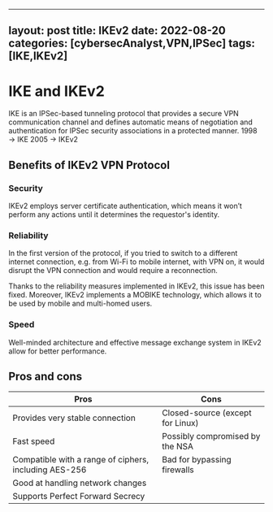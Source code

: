 
---
layout: post
title: IKEv2
date: 2022-08-20
categories: [cybersecAnalyst,VPN,IPSec]
tags: [IKE,IKEv2]
---

# IKE and IKEv2
IKE is an IPSec-based tunneling protocol that provides a secure VPN communication channel and defines automatic means of negotiation and authentication for IPSec security associations in a protected manner.
1998 → IKE
2005 → IKEv2

## Benefits of IKEv2 VPN Protocol
### Security
IKEv2 employs server certificate authentication, which means it won’t perform any actions until it determines the requestor's identity.

### Reliability
In the first version of the protocol, if you tried to switch to a different internet connection, e.g. from Wi-Fi to mobile internet, with VPN on, it would disrupt the VPN connection and would require a reconnection.

Thanks to the reliability measures implemented in IKEv2, this issue has been fixed. Moreover, IKEv2 implements a MOBIKE technology, which allows it to be used by mobile and multi-homed users.

### Speed
Well-minded architecture and effective message exchange system in IKEv2 allow for better performance.

## Pros and cons
| **Pros** | **Cons** |
| --- | --- |
| Provides very stable connection | Closed-source (except for Linux) |
| Fast speed | Possibly compromised by the NSA |
| Compatible with a range of ciphers, including AES-256 | Bad for bypassing firewalls |
| Good at handling network changes |  |
| Supports Perfect Forward Secrecy |  |
